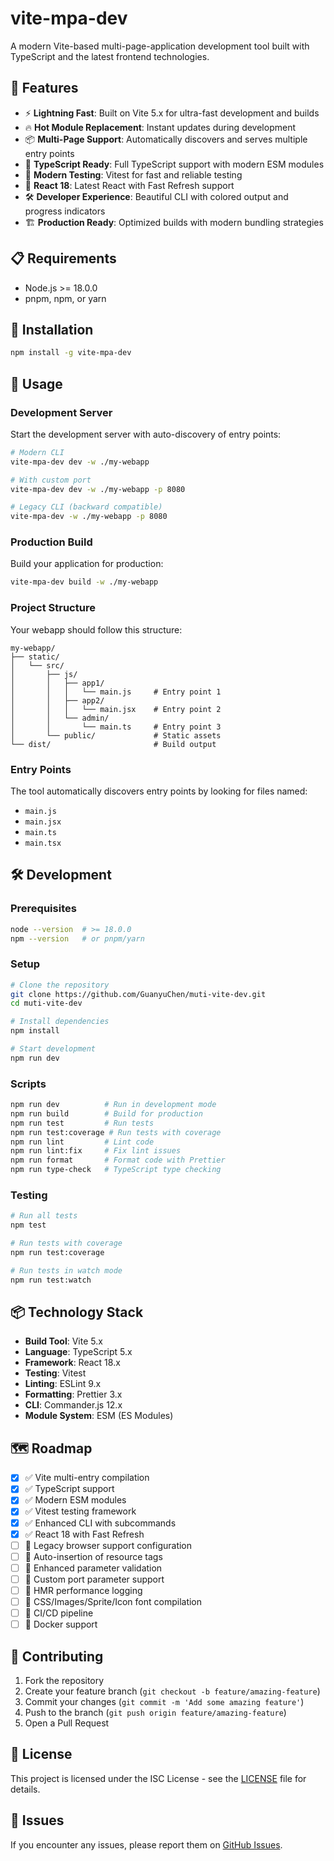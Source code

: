 # vite-mpa-dev

A modern Vite-based multi-page-application development tool built with TypeScript and the latest frontend technologies.

## 🚀 Features

- ⚡ **Lightning Fast**: Built on Vite 5.x for ultra-fast development and builds
- 🔥 **Hot Module Replacement**: Instant updates during development
- 📦 **Multi-Page Support**: Automatically discovers and serves multiple entry points
- 🎯 **TypeScript Ready**: Full TypeScript support with modern ESM modules
- 🧪 **Modern Testing**: Vitest for fast and reliable testing
- 📱 **React 18**: Latest React with Fast Refresh support
- 🛠️ **Developer Experience**: Beautiful CLI with colored output and progress indicators
- 🏗️ **Production Ready**: Optimized builds with modern bundling strategies

## 📋 Requirements

- Node.js >= 18.0.0
- pnpm, npm, or yarn

## 🔧 Installation

```bash
npm install -g vite-mpa-dev
```

## 🎯 Usage

### Development Server

Start the development server with auto-discovery of entry points:

```bash
# Modern CLI
vite-mpa-dev dev -w ./my-webapp

# With custom port
vite-mpa-dev dev -w ./my-webapp -p 8080

# Legacy CLI (backward compatible)
vite-mpa-dev -w ./my-webapp -p 8080
```

### Production Build

Build your application for production:

```bash
vite-mpa-dev build -w ./my-webapp
```

### Project Structure

Your webapp should follow this structure:

```
my-webapp/
├── static/
│   └── src/
│       ├── js/
│       │   ├── app1/
│       │   │   └── main.js     # Entry point 1
│       │   ├── app2/
│       │   │   └── main.jsx    # Entry point 2
│       │   └── admin/
│       │       └── main.ts     # Entry point 3
│       └── public/             # Static assets
└── dist/                       # Build output
```

### Entry Points

The tool automatically discovers entry points by looking for files named:
- `main.js`
- `main.jsx`
- `main.ts`
- `main.tsx`

## 🛠️ Development

### Prerequisites

```bash
node --version  # >= 18.0.0
npm --version   # or pnpm/yarn
```

### Setup

```bash
# Clone the repository
git clone https://github.com/GuanyuChen/muti-vite-dev.git
cd muti-vite-dev

# Install dependencies
npm install

# Start development
npm run dev
```

### Scripts

```bash
npm run dev          # Run in development mode
npm run build        # Build for production
npm run test         # Run tests
npm run test:coverage # Run tests with coverage
npm run lint         # Lint code
npm run lint:fix     # Fix lint issues
npm run format       # Format code with Prettier
npm run type-check   # TypeScript type checking
```

### Testing

```bash
# Run all tests
npm test

# Run tests with coverage
npm run test:coverage

# Run tests in watch mode
npm run test:watch
```

## 📦 Technology Stack

- **Build Tool**: Vite 5.x
- **Language**: TypeScript 5.x
- **Framework**: React 18.x
- **Testing**: Vitest
- **Linting**: ESLint 9.x
- **Formatting**: Prettier 3.x
- **CLI**: Commander.js 12.x
- **Module System**: ESM (ES Modules)

## 🗺️ Roadmap

- [x] ✅ Vite multi-entry compilation
- [x] ✅ TypeScript support
- [x] ✅ Modern ESM modules
- [x] ✅ Vitest testing framework
- [x] ✅ Enhanced CLI with subcommands
- [x] ✅ React 18 with Fast Refresh
- [ ] 🔄 Legacy browser support configuration
- [ ] 🔄 Auto-insertion of resource tags
- [ ] 🔄 Enhanced parameter validation
- [ ] 🔄 Custom port parameter support
- [ ] 🔄 HMR performance logging
- [ ] 🔄 CSS/Images/Sprite/Icon font compilation
- [ ] 🔄 CI/CD pipeline
- [ ] 🔄 Docker support

## 🤝 Contributing

1. Fork the repository
2. Create your feature branch (`git checkout -b feature/amazing-feature`)
3. Commit your changes (`git commit -m 'Add some amazing feature'`)
4. Push to the branch (`git push origin feature/amazing-feature`)
5. Open a Pull Request

## 📄 License

This project is licensed under the ISC License - see the [LICENSE](LICENSE) file for details.

## 🐛 Issues

If you encounter any issues, please report them on [GitHub Issues](https://github.com/GuanyuChen/muti-vite-dev/issues).
